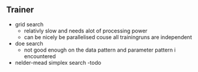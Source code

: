 Trainer
---

- grid search
  - relativly slow and needs alot of processing power
  - can be nicely be parallelised couse all trainingruns are independent
- doe search
  - not good enough on the data pattern and parameter pattern i encountered
- nelder-mead simplex search
  -todo